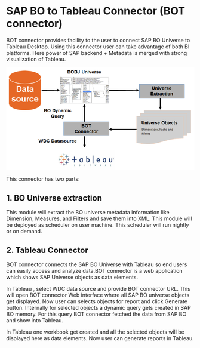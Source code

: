 ﻿# SAP BO to Tableau Connector (BOT connector)

BOT connector provides facility to the user to connect SAP BO Universe to Tableau Desktop. Using this connector user can take advantage of both BI platforms. Here power of SAP backend + Metadata is merged with strong visualization of Tableau.

![BOT architecture](/bot-architecture.png)

This connector has two parts:

## 1. BO Universe extraction

This module will extract the BO universe metadata information like Dimension, Measures, and Filters and save them into XML. This module will be deployed as scheduler on user machine. This scheduler will run nightly or on demand.

## 2. Tableau Connector

BOT connector connects the SAP BO Universe with Tableau so end users can easily access and analyze data.BOT connector is a web application which shows SAP Universe objects as data elements. 

In Tableau , select WDC data source and provide BOT connector URL. This will open BOT connector Web interface where all SAP BO universe objects get displayed. Now user can selects objects for report and click Generate button. Internally for selected objects a dynamic query gets created in SAP BO memory. For this query BOT connector fetched the data from SAP BO and show into Tableau.

In Tableau one workbook get created and all the selected objects will be displayed here as data elements. Now user can generate reports in Tableau.
